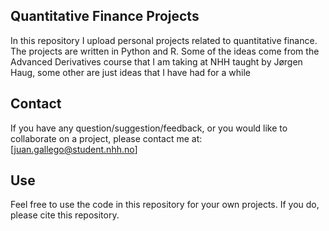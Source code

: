 ## Quantitative Finance Projects
In this repository I upload personal projects related to quantitative finance. The projects are written in Python and R. Some of the ideas come from the Advanced Derivatives course that I am taking at NHH taught by Jørgen Haug, some other are just ideas that I have had for a while

## Contact
If you have any question/suggestion/feedback, or you would like to collaborate on a project, please contact me at: [juan.gallego@student.nhh.no]

## Use
Feel free to use the code in this repository for your own projects. If you do, please cite this repository.
